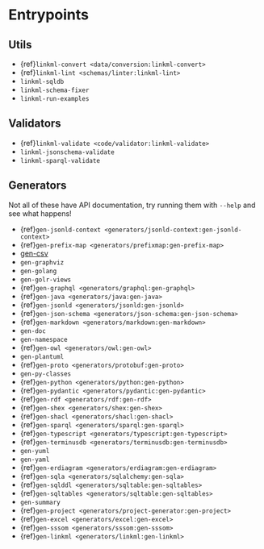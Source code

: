 # Entrypoints

## Utils

- {ref}`linkml-convert <data/conversion:linkml-convert>`
- {ref}`linkml-lint <schemas/linter:linkml-lint>`
- `linkml-sqldb`
- `linkml-schema-fixer`
- `linkml-run-examples`

## Validators

- {ref}`linkml-validate <code/validator:linkml-validate>`
- `linkml-jsonschema-validate`
- `linkml-sparql-validate`

## Generators

Not all of these have API documentation, 
try running them with `--help` and see what happens!

- {ref}`gen-jsonld-context <generators/jsonld-context:gen-jsonld-context>`
- {ref}`gen-prefix-map <generators/prefixmap:gen-prefix-map>`
- [gen-csv](../generators/csv.rst)
- `gen-graphviz`
- `gen-golang`
- `gen-golr-views`
- {ref}`gen-graphql <generators/graphql:gen-graphql>`
- {ref}`gen-java <generators/java:gen-java>`
- {ref}`gen-jsonld <generators/jsonld:gen-jsonld>`
- {ref}`gen-json-schema <generators/json-schema:gen-json-schema>`
- {ref}`gen-markdown <generators/markdown:gen-markdown>`
- `gen-doc`
- `gen-namespace`
- {ref}`gen-owl <generators/owl:gen-owl>`
- `gen-plantuml`
- {ref}`gen-proto <generators/protobuf:gen-proto>`
- `gen-py-classes`
- {ref}`gen-python <generators/python:gen-python>`
- {ref}`gen-pydantic <generators/pydantic:gen-pydantic>`
- {ref}`gen-rdf <generators/rdf:gen-rdf>`
- {ref}`gen-shex <generators/shex:gen-shex>`
- {ref}`gen-shacl <generators/shacl:gen-shacl>`
- {ref}`gen-sparql <generators/sparql:gen-sparql>`
- {ref}`gen-typescript <generators/typescript:gen-typescript>`
- {ref}`gen-terminusdb <generators/terminusdb:gen-terminusdb>`
- `gen-yuml`
- `gen-yaml`
- {ref}`gen-erdiagram <generators/erdiagram:gen-erdiagram>`
- {ref}`gen-sqla <generators/sqlalchemy:gen-sqla>`
- {ref}`gen-sqlddl <generators/sqltable:gen-sqltables>`
- {ref}`gen-sqltables <generators/sqltable:gen-sqltables>`
- `gen-summary`
- {ref}`gen-project <generators/project-generator:gen-project>`
- {ref}`gen-excel <generators/excel:gen-excel>`
- {ref}`gen-sssom <generators/sssom:gen-sssom>`
- {ref}`gen-linkml <generators/linkml:gen-linkml>`